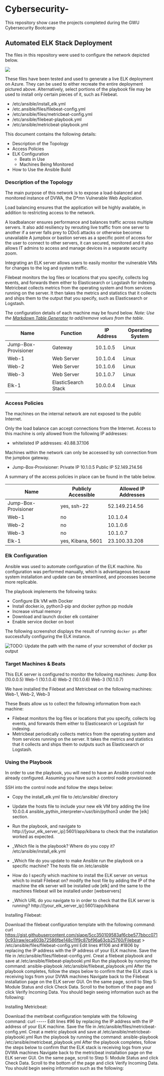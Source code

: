 # Cybersecurity-
This repository show case the projects completed during the GWU Cybersecurity Bootcamp 

## Automated ELK Stack Deployment

The files in this repository were used to configure the network depicted below.

![](images/AzureCloudSecurityDiagram.png)

These files have been tested and used to generate a live ELK deployment on Azure. They can be used to either recreate the entire deployment pictured above. Alternatively, select portions of the playbook file may be used to install only certain pieces of it, such as Filebeat.
  - /etc/ansible/install_elk.yml 
  - /etc.ansible/files/filebeat-config.yml
  - /etc/ansible/files/metricbeat-config.yml
  - /etc/ansible/filebeat-playbook.yml
  - /etc/ansible/metricbeat-playbook.yml

This document contains the following details:
- Description of the Topology
- Access Policies
- ELK Configuration
  - Beats in Use
  - Machines Being Monitored
- How to Use the Ansible Build


### Description of the Topology

The main purpose of this network is to expose a load-balanced and monitored instance of DVWA, the D*mn Vulnerable Web Application.

Load balancing ensures that the application will be highly available, in addition to restricting access to the network.

A loadbalancer ensures performance and balances traffic across multiple servers. It also add resiliency by rerouting live traffic from one server to another if a server falls prey to DDoS attacks or otherwise becomes unavailable 
A jumpbox or bastion serves as a specific point of access for the user to connect to other servers, it can secured, monitored and it also allows IT admins to access and manage devices in a separate security zoom. 

Integrating an ELK server allows users to easily monitor the vulnerable VMs for changes to the log and system traffic.

Filebeat monitors the log files or locations that you specify, collects log events, and forwards them either to Elasticsearch or Logstash for indexing.
Metricbeat collects metrics from the operating system and from services running on the server. It then takes the metrics and statistics that it collects and ships them to the output that you specify, such as Elasticsearch or Logstash.

The configuration details of each machine may be found below.
_Note: Use the [Markdown Table Generator](http://www.tablesgenerator.com/markdown_tables) to add/remove values from the table_.

| Name                 | Function             | IP Address  | Operating System |
|----------------------|----------------------|-------------|------------------|
| Jump-Box-Provisioner | Gateway              | 10.1.0.5    | Linux            |
| Web-1                | Web Server           | 10.1.0.4    | Linux            |
| Web-2                | Web Server           | 10.1.0.6    | Linux            |
| Web-3                | Web Server           | 10.1.0.7    | Linux            |
| Elk-1                | ElasticSearch Stack  | 10.0.0.4    | Linux            |

### Access Policies

The machines on the internal network are not exposed to the public Internet. 

Only the load balance can accept connections from the Internet. Access to this machine is only allowed from the following IP addresses:
- whitelisted IP addresses: 40.88.37.106

Machines within the network can only be accessed by ssh connection from the jumpbox gateway.
- Jump-Box-Provisioner: Private IP 10.1.0.5
                        Public IP  52.149.214.56

A summary of the access policies in place can be found in the table below.

| Name                | Publicly Accessible | Allowed IP Addresses  
|---------------------|---------------------|------------------------|
| Jump-Box-Provisioner| yes, ssh-22         | 52.149.214.56          |
| Web-1               | no                  | 10.1.0.4               |
| Web-2               | no                  | 10.1.0.6               |
| Web-3               | no                  | 10.1.0.7               |
| Elk-1               | yes, Kibana, 5601   | 23.100.33.208          |

### Elk Configuration

Ansible was used to automate configuration of the ELK machine. No configuration was performed manually, which is advantageous because system installation and update can be streamlined, and processes become more replicable. 

The playbook implements the following tasks:

- Configure Elk VM with Docker
- Install docker.io, python3-pip and docker python pp module
- Increase virtual memory
- Download and launch docker elk container
- Enable service docker on boot

The following screenshot displays the result of running `docker ps` after successfully configuring the ELK instance.

![TODO: Update the path with the name of your screenshot of docker ps output](Images/docker_ps_output.png)

### Target Machines & Beats
This ELK server is configured to monitor the following machines:
Jump Box (10.0.0.5)
Web-1    (10.1.0.4)
Web-2    (10.1.0.6)
Web-3    (10.1.0.7)

We have installed the Filebeat and Metricbeat on the following machines: Web-1, Web-2, Web-3

These Beats allow us to collect the following information from each machine:

- Filebeat monitors the log files or locations that you specify, collects log events, and forwards them either to Elasticsearch or Logstash for indexing.
- Metricbeat periodically collects metrics from the operating system and from services running on the server. It takes the metrics and statistics that it collects and ships them to outputs such as Elasticsearch or Logstash.

### Using the Playbook
In order to use the playbook, you will need to have an Ansible control node already configured. Assuming you have such a control node provisioned: 

SSH into the control node and follow the steps below:
- Copy the install_elk.yml file to /etc/ansible/ directory
- Update the hosts file to include your new elk VM bny adding the line 10.0.0.4 ansible_pythin_interpreter=/usr/bin/python3 under the [elk] section. 
- Run the playbook, and navigate to http://[your_elk_server_ip]:5601/app/kibana to check that the installation worked as expected.


- _Which file is the playbook? Where do you copy it? /etc/ansible/install_elk.yml
- _Which file do you update to make Ansible run the playbook on a specific machine? The hosts file on /etc/ansible 
-  How do I specify which machine to install the ELK server on versus which to install Filebeat on? modify the host file by adding the IP of the machine the elk server will be installed ude [elk]  and the same to the machines filebeat will be installed under [webservers]
- _Which URL do you navigate to in order to check that the ELK server is running? http://[your_elk_server_ip]:5601/app/kibana


Installing Filebeat:

Download the filebeat configuration template with the following command: curl https://gist.githubusercontent.com/slape/5cc350109583af6cbe577bbcc0710c93/raw/eca603b72586fbe148c11f9c87bf96a63cb25760/Filebeat > /etc/ansible/files/filebeat-config.yml
Edit lines #1106 and #1806 by replacing the IP address with the IP address of your ELK machine.
Save the file in  /etc/ansible/files/filebeat-config.yml.
Creat a filebeat playbook and save at /etc/ansible/filebeat-playbookl.yml
Run the playbook by running the command: ansible-playbook /etc/ansible/filebeat_playbook.yml
After the playbook completes, follow the steps below to confirm that the ELK stack is receiving logs from your DVWA machines
	Navigate back to the Filebeat installation page on the ELK server GUI.
	On the same page, scroll to Step 5: Module Status and click Check Data.
	Scroll to the bottom of the page and click Verify Incoming Data.
You should begin seeing information such as the following:


Installing Metricbeat:

Download the metribeat configuration template with the following command: curl -----
Edit lines #96 by replacing the IP address with the IP address of your ELK machine.
Save the file in  /etc/ansible/files/metricbeat-config.yml.
Creat a metric playbook and save at /etc/ansible/metricbeat-playbookl.yml
Run the playbook by running the command: ansible-playbook /etc/ansible/metricbeat_playbook.yml
After the playbook completes, follow the steps below to confirm that the ELK stack is receiving logs from your DVWA machines
	Navigate back to the metricbeat installation page on the ELK server GUI.
	On the same page, scroll to Step 5: Module Status and click Check Data.
	Scroll to the bottom of the page and click Verify Incoming Data.
You should begin seeing information such as the following:




